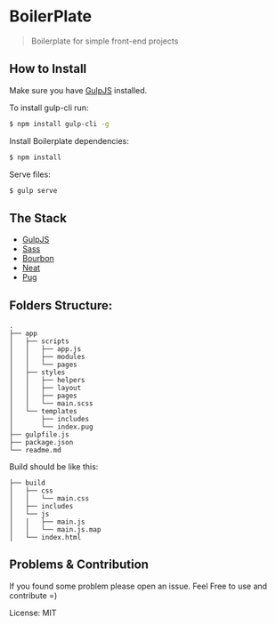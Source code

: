 # BoilerPlate
> Boilerplate for simple front-end projects

## How to Install

Make sure you have [GulpJS](http://gulpjs.com/) installed.

To install gulp-cli run:
```sh
$ npm install gulp-cli -g
```

Install Boilerplate dependencies:

```sh
$ npm install
```

Serve files:
```sh
$ gulp serve
```

## The Stack
- [GulpJS](http://gulpjs.com/)
- [Sass](http://sass-lang.com/)
- [Bourbon](http://bourbon.io/)
- [Neat](http://neat.bourbon.io/)
- [Pug](https://pugjs.org/api/getting-started.html)

## Folders Structure:
```
.
├── app
│   ├── scripts
│   │   ├── app.js
│   │   ├── modules
│   │   └── pages
│   ├── styles
│   │   ├── helpers
│   │   ├── layout
│   │   ├── pages
│   │   └── main.scss
│   └── templates
│       ├── includes
│       └── index.pug
├── gulpfile.js
├── package.json
└── readme.md
```

Build should be like this:

```
├── build
│   ├── css
│   │   └── main.css
│   ├── includes
│   └── js
│   │   ├── main.js
│   │   └── main.js.map
│   └── index.html
```


## Problems & Contribution
If you found some problem please open an issue.
Feel Free to use and contribute =)

License: MIT
